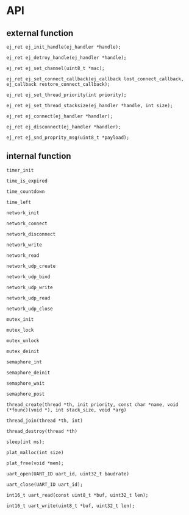 # API

## external function

```
ej_ret ej_init_handle(ej_handler *handle);
```

```
ej_ret ej_detroy_handle(ej_handler *handle);
```

```
ej_ret ej_set_channel(uint8_t *mac);
```

```
ej_ret ej_set_connect_callback(ej_callback lost_connect_callback, ej_callback restore_connect_callback);
```

```
ej_ret ej_set_thread_priority(int priority);
```

```
ej_ret ej_set_thread_stacksize(ej_handler *handle, int size);
```

```
ej_ret ej_connect(ej_handler *handler);
```

```
ej_ret ej_disconnect(ej_handler *handler);
```

```
ej_ret ej_snd_proprity_msg(uint8_t *payload);
```

## internal function

```
timer_init
```

```
time_is_expired
```

```
time_countdown
```

```
time_left
```

```
network_init
```

```
network_connect
```

```
network_disconnect
```

```
network_write
```

```
network_read
```

```
network_udp_create
```

```
network_udp_bind
```

```
network_udp_write
```

```
network_udp_read
```

```
network_udp_close
```

```
mutex_init
```

```
mutex_lock
```

```
mutex_unlock
```

```
mutex_deinit
```

```
semaphore_int
```

```
semaphore_deinit
```

```
semaphore_wait
```

```
semaphore_post
```

```
thread_create(thread *th, init priority, const char *name, void (*founc)(void *), int stack_size, void *arg)
```

```
thread_join(thread *th, int)
```

```
thread_destroy(thread *th)
```

```
sleep(int ms);
```

```
plat_malloc(int size)
```

```
plat_free(void *mem); 
```

```
uart_open(UART_ID uart_id, uint32_t baudrate)
```

```
uart_close(UART_ID uart_id);
```

```
int16_t uart_read(const uint8_t *buf, uint32_t len);
```

```
int16_t uart_write(uint8_t *buf, uint32_t len);
```
